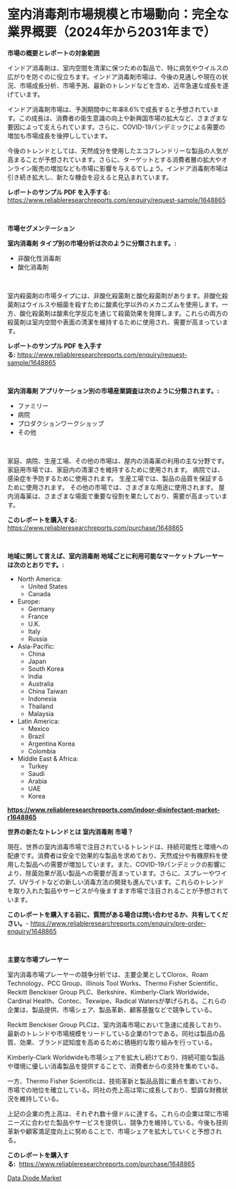 <p><h1>室内消毒剤市場規模と市場動向：完全な業界概要（2024年から2031年まで）</h1></p><p><strong>市場の概要とレポートの対象範囲</strong></p>
<p><p>インドア消毒剤は、室内空間を清潔に保つための製品で、特に病気やウイルスの広がりを防ぐのに役立ちます。インドア消毒剤市場は、今後の見通しや現在の状況、市場成長分析、市場予測、最新のトレンドなどを含め、近年急速な成長を遂げています。</p><p>インドア消毒剤市場は、予測期間中に年率8.6%で成長すると予想されています。この成長は、消費者の衛生意識の向上や新興国市場の拡大など、さまざまな要因によって支えられています。さらに、COVID-19パンデミックによる需要の増加も市場成長を後押ししています。</p><p>今後のトレンドとしては、天然成分を使用したエコフレンドリーな製品の人気が高まることが予想されています。さらに、ターゲットとする消費者層の拡大やオンライン販売の増加なども市場に影響を与えるでしょう。インドア消毒剤市場は引き続き拡大し、新たな機会を迎えると見込まれています。</p></p>
<p><strong>レポートのサンプル PDF を入手する:</strong> <a href="https://www.reliableresearchreports.com/enquiry/request-sample/1648865">https://www.reliableresearchreports.com/enquiry/request-sample/1648865</a></p>
<p>&nbsp;</p>
<p><strong>市場セグメンテーション</strong></p>
<p><strong>室内消毒剤 タイプ別の市場分析は次のように分類されます。:</strong></p>
<p><ul><li>非酸化性消毒剤</li><li>酸化消毒剤</li></ul></p>
<p>&nbsp;</p>
<p><p>室内殺菌剤の市場タイプには、非酸化殺菌剤と酸化殺菌剤があります。非酸化殺菌剤はウイルスや細菌を殺すために酸素化学以外のメカニズムを使用します。一方、酸化殺菌剤は酸素化学反応を通じて殺菌効果を発揮します。これらの両方の殺菌剤は室内空間や表面の清潔を維持するために使用され、需要が高まっています。</p></p>
<p><strong>レポートのサンプル PDF を入手する:</strong>&nbsp;<a href="https://www.reliableresearchreports.com/enquiry/request-sample/1648865">https://www.reliableresearchreports.com/enquiry/request-sample/1648865</a></p>
<p>&nbsp;</p>
<p><strong> 室内消毒剤 アプリケーション別の市場産業調査は次のように分類されます。:</strong></p>
<p><ul><li>ファミリー</li><li>病院</li><li>プロダクションワークショップ</li><li>その他</li></ul></p>
<p>&nbsp;</p>
<p><p>家庭、病院、生産工場、その他の市場は、屋内の消毒薬の利用の主な分野です。 家庭用市場では、家庭内の清潔さを維持するために使用されます。 病院では、感染症を予防するために使用されます。 生産工場では、製品の品質を保証するために使用されます。 その他の市場では、さまざまな用途に使用されます。 屋内消毒薬は、さまざまな場面で重要な役割を果たしており、需要が高まっています。</p></p>
<p><strong>このレポートを購入する:</strong>&nbsp; <a href="https://www.reliableresearchreports.com/purchase/1648865">https://www.reliableresearchreports.com/purchase/1648865</a></p>
<p>&nbsp;</p>
<p><strong>地域に関して言えば、室内消毒剤 地域ごとに利用可能なマーケットプレーヤーは次のとおりです。:</strong></p>
<p><ul>
    <li>
        North America:
        <ul>
            <li>United States</li>
            <li>Canada</li>
        </ul>
    </li>
    <li>
        Europe:
        <ul>
            <li>Germany</li>
            <li>France</li>
            <li>U.K.</li>
            <li>Italy</li>
            <li>Russia</li>
        </ul>
    </li>
    <li>
        Asia-Pacific:
        <ul>
            <li>China</li>
            <li>Japan</li>
            <li>South Korea</li>
            <li>India</li>
            <li>Australia</li>
            <li>China Taiwan</li>
            <li>Indonesia</li>
            <li>Thailand</li>
            <li>Malaysia</li>
        </ul>
    </li>
    <li>
        Latin America:
        <ul>
            <li>Mexico</li>
            <li>Brazil</li>
            <li>Argentina Korea</li>
            <li>Colombia</li>
        </ul>
    </li>
    <li>
        Middle East & Africa:
        <ul>
            <li>Turkey</li>
            <li>Saudi</li>
            <li>Arabia</li>
            <li>UAE</li>
            <li>Korea</li>
        </ul>
    </li>
    </ul></p>
<p><strong><a href="https://www.reliableresearchreports.com/indoor-disinfectant-market-r1648865">https://www.reliableresearchreports.com/indoor-disinfectant-market-r1648865</a></strong>&nbsp;</p>
<p><strong>世界の新たなトレンドとは 室内消毒剤 市場？</strong></p>
<p><p>現在、世界の室内消毒市場で注目されているトレンドは、持続可能性と環境への配慮です。消費者は安全で効果的な製品を求めており、天然成分や有機原料を使用した製品への需要が増加しています。また、COVID-19パンデミックの影響により、除菌効果が高い製品への需要が高まっています。さらに、スプレーやワイプ、UVライトなどの新しい消毒方法の開発も進んでいます。これらのトレンドを取り入れた製品やサービスが今後ますます市場で注目されることが予想されています。</p></p>
<p><strong>このレポートを購入する前に、質問がある場合は問い合わせるか、共有してください。</strong>- <a href="https://www.reliableresearchreports.com/enquiry/pre-order-enquiry/1648865">https://www.reliableresearchreports.com/enquiry/pre-order-enquiry/1648865</a></p>
<p>&nbsp;</p>
<p><strong>主要な市場プレーヤー</strong></p>
<p><p>室内消毒市場プレーヤーの競争分析では、主要企業としてClorox、Roam Technology、PCC Group、Illinois Tool Works、Thermo Fisher Scientific、Reckitt Benckiser Group PLC、Berkshire、Kimberly-Clark Worldwide、Cardinal Health、Contec、Texwipe、Radical Watersが挙げられる。これらの企業は、製品提供、市場シェア、製品革新、顧客基盤などで競争している。</p><p>Reckitt Benckiser Group PLCは、室内消毒市場において急速に成長しており、最新のトレンドや市場規模をリードしている企業の1つである。同社は製品の品質、効果、ブランド認知度を高めるために積極的な取り組みを行っている。</p><p>Kimberly-Clark Worldwideも市場シェアを拡大し続けており、持続可能な製品や環境に優しい消毒製品を提供することで、消費者からの支持を集めている。</p><p>一方、Thermo Fisher Scientificは、技術革新と製品品質に重点を置いており、市場での地位を確立している。同社の売上高は常に成長しており、堅調な財務状況を維持している。</p><p>上記の企業の売上高は、それぞれ数十億ドルに達する。これらの企業は常に市場ニーズに合わせた製品やサービスを提供し、競争力を維持している。今後も技術革新や顧客満足度向上に努めることで、市場シェアを拡大していくと予想される。</p></p>
<p><strong>このレポートを購入する:</strong>&nbsp;&nbsp;<a href="https://www.reliableresearchreports.com/purchase/1648865">https://www.reliableresearchreports.com/purchase/1648865</a></p>
<p><p><a href="https://cautious-neon-760.notion.site/Data-Diode-Market-Report-Reveals-the-Latest-Trends-And-Growth-Opportunities-of-this-Market-dc1702a121474a0aa5f4984671ff41ce">Data Diode Market</a></p></p>